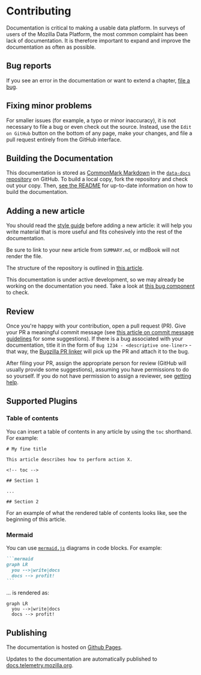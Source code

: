 # Contributing

Documentation is critical to making a usable data platform.
In surveys of users of the Mozilla Data Platform,
the most common complaint has been lack of documentation.
It is therefore important to expand and improve the documentation as often as possible.

<!-- toc -->

## Bug reports

If you see an error in the documentation or want to extend a chapter,
[file a bug](https://bugzilla.mozilla.org/enter_bug.cgi?assigned_to=nobody%40mozilla.org&bug_file_loc=http%3A%2F%2F&bug_ignored=0&bug_severity=normal&bug_status=NEW&cf_fx_iteration=---&cf_fx_points=---&component=Documentation%20and%20Knowledge%20Repo%20%28RTMO%29&contenttypemethod=autodetect&contenttypeselection=text%2Fplain&defined_groups=1&flag_type-4=X&flag_type-607=X&flag_type-800=X&flag_type-803=X&flag_type-916=X&form_name=enter_bug&maketemplate=Remember%20values%20as%20bookmarkable%20template&op_sys=Linux&priority=--&product=Data%20Platform%20and%20Tools&rep_platform=x86_64&target_milestone=---&version=unspecified).

## Fixing minor problems

For smaller issues (for example, a typo or minor inaccuracy), it is not necessary to file a bug or even
check out the source.
Instead, use the `Edit on GitHub` button on the bottom of any page, make your changes, and file a pull request entirely from the GitHub interface.

## Building the Documentation

This documentation is stored as [CommonMark Markdown](https://commonmark.org/help/) in the
[`data-docs` repository](https://github.com/mozilla/data-docs) on GitHub.
To build a local copy, fork the repository and check out your copy. Then, [see the README](https://github.com/mozilla/data-docs/blob/master/README.md#building-the-documentation) for up-to-date information on how to build the documentation.

## Adding a new article

You should read the [style guide](./style_guide.md) before adding a new article: it will help you write material that is more useful and fits cohesively into the rest of the documentation.

Be sure to link to your new article from `SUMMARY.md`, or mdBook will not render the file.

The structure of the repository is outlined in [this article](./structure.md).

This documentation is under active development,
so we may already be working on the documentation you need.
Take a look at
[this bug component](https://bugzilla.mozilla.org/buglist.cgi?product=Data%20Platform%20and%20Tools&component=Documentation%20and%20Knowledge%20Repo%20%28RTMO%29&resolution=---)
to check.

## Review

Once you're happy with your contribution, open a pull request (PR). Give your PR a meaningful commit message
(see [this article on commit message guidelines](https://cbea.ms/git-commit) for some suggestions).
If there is a bug associated with your documentation, title it in the form of `Bug 1234 - <descriptive one-liner>` - that way, the [Bugzilla PR linker](https://github.com/mozilla/github-bugzilla-pr-linker) will pick up the PR and attach it to the bug.

After filing your PR, assign the appropriate person for review (GitHub will usually provide some suggestions), assuming you have permissions to do so yourself.
If you do not have permission to assign a reviewer, see [getting help](../concepts/getting_help.md).

## Supported Plugins

### Table of contents

You can insert a table of contents in any article by using the `toc` shorthand. For example:

```
# My fine title

This article describes how to perform action X.

<!-- toc -->

## Section 1

...

## Section 2
```

For an example of what the rendered table of contents looks like, see the beginning of this article.

### Mermaid

You can use [`mermaid.js`](https://mermaidjs.github.io/) diagrams in code blocks. For example:

````md
```mermaid
graph LR
  you -->|write|docs
  docs --> profit!
```
````

... is rendered as:

```mermaid
graph LR
  you -->|write|docs
  docs --> profit!
```

## Publishing

The documentation is hosted on [Github Pages](https://pages.github.com/).

Updates to the documentation are automatically published to
[docs.telemetry.mozilla.org](https://docs.telemetry.mozilla.org).
